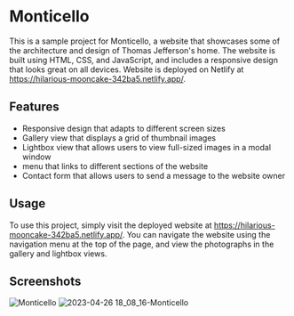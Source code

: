 # Monticello
This is a sample project for Monticello, a website that showcases some of the architecture and design of Thomas Jefferson's home. The website is built using HTML, CSS, and JavaScript, and includes a responsive design that looks great on all devices.
Website is deployed on Netlify at https://hilarious-mooncake-342ba5.netlify.app/.

## Features
- Responsive design that adapts to different screen sizes
- Gallery view that displays a grid of thumbnail images
- Lightbox view that allows users to view full-sized images in a modal window
-  menu that links to different sections of the website
- Contact form that allows users to send a message to the website owner

## Usage
To use this project, simply visit the deployed website at https://hilarious-mooncake-342ba5.netlify.app/. 
You can navigate the website using the navigation menu at the top of the page, and view the photographs in the gallery and lightbox views.

## Screenshots
![Monticello](https://user-images.githubusercontent.com/75502074/234620026-b17373b2-b8ab-4b2d-9620-50392a2dc0af.png)
![2023-04-26 18_08_16-Monticello](https://user-images.githubusercontent.com/75502074/234620052-dfe062bd-918c-4d4c-886d-cdea95c69fe1.png)

